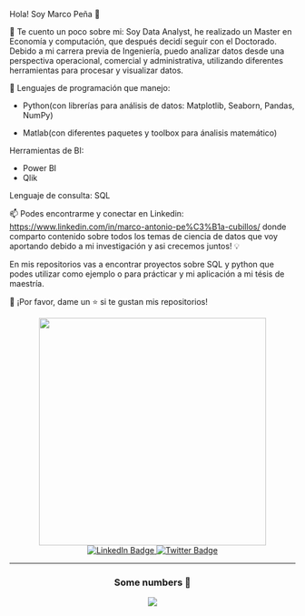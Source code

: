 Hola! Soy Marco Peña 👋

🔎 Te cuento un poco sobre mi: Soy Data Analyst, he realizado un Master en Economía y computación, que después decidí seguir con el Doctorado. Debido a mi carrera previa de Ingeniería, puedo analizar datos desde una perspectiva operacional, comercial y administrativa, utilizando diferentes herramientas para procesar y visualizar datos.

🌱 Lenguajes de programación que manejo:
- Python(con librerías para análisis de datos: Matplotlib, Seaborn, Pandas, NumPy) 
* Matlab(con diferentes paquetes y toolbox para ánalisis matemático)

Herramientas de BI: 
- Power BI
- Qlik

Lenguaje de consulta: SQL

📫 Podes encontrarme y conectar en Linkedin: https://www.linkedin.com/in/marco-antonio-pe%C3%B1a-cubillos/ donde comparto contenido sobre todos los temas de ciencia de datos que voy aportando debido a mi investigación y asi crecemos juntos! 💡

En mis repositorios vas a encontrar proyectos sobre SQL y python que podes utilizar como ejemplo o para prácticar y mi aplicación a mi tésis de maestría.

👏 ¡Por favor, dame un ⭐️ si te gustan mis repositorios!



<div id="header" align="center">
  <img src="https://media.giphy.com/media/WxJLwDBAXDsW1fqZ3v/giphy.gif" width="400"/>
</div>
<div id="badges"  align="center">
  <a href="https://www.linkedin.com/in/marco-antonio-pe%C3%B1a-cubillos">
    <img src="https://img.shields.io/badge/LinkedIn-blue?style=for-the-badge&logo=linkedin&logoColor=white" alt="LinkedIn Badge"/>
  </a>
  <a href="https://twitter.com/pxmarco">
    <img src="https://img.shields.io/badge/Twitter-blue?style=for-the-badge&logo=twitter&logoColor=white" alt="Twitter Badge"/>
  </a>
</div>

<div id="counter" align="center">
<img src="https://komarev.com/ghpvc/?username=your-github-username&style=flat-square&color=blue" alt=""/>
</div>

<div id="hi" align="center">


---

### Some numbers 🧠

<p align="center">
  <img align="center" src="https://github-readme-stats.vercel.app/api?username=Data4everyone&count_private=true&show_icons=true&theme=onedark" />
</p>
